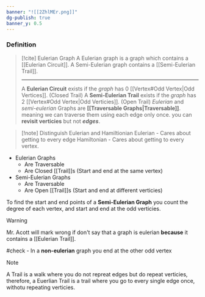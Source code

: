 ```yaml
---
banner: "![[2ZhlMEr.png]]"
dg-publish: true
banner_y: 0.5
---
```


### Definition
>[!cite] Eulerian Graph
>A Eulerian graph is a graph which contains a [[Eulerian Circuit]].
>A Semi-Eulerian graph contains a [[Semi-Eulerian Trail]].
> 
><hr>
>
>A **Eulerian Circuit** exists if the *graph* has 0 [[Vertex#Odd Vertex|Odd Vertices]]. (Closed Trail) 
>A **Semi-Eulerian Trail** exists if the *graph* has 2 [[Vertex#Odd Vertex|Odd Verticies]]. (Open Trail)
>*Eulerian* and *semi-eulerian* Graphs are **[[Traversable Graphs|Traversable]]**. meaning we can traverse them using each edge only once. you can **revisit verticies** but not ***edges***.

>[!note] Distinguish Eulerian and Hamiltionian
>Eulerian - Cares about getting to every edge
>Hamiltonian - Cares about getting to every vertex.

- Eulerian Graphs
	- Are Traversable
	- Are Closed [[Trail]]s (Start and end at the same vertex)
- Semi-Eulerian Graphs
	- Are Traversable
	- Are Open [[Trail]]s (Start and end at different verticies)

To find the start and end points of a **Semi-Eulerian Graph** you count the degree of each vertex, and  start and end at the odd verticies.


>[!warning]
>Mr. Acott will mark wrong if don't say that a graph is eulerian **because** it contains a [[Eulerian Trail]].

#check - In a **non-eulerian** graph you end at the other odd vertex

>[!note]
>A Trail is a walk where you do not repreat edges but do repeat verticies, therefore, a Euerlian Trail is a trail where you go to every single edge once, withotu repeating verticies.



